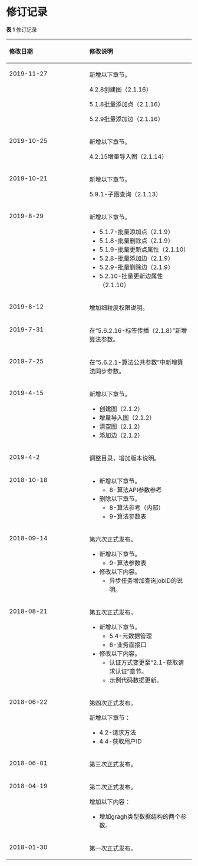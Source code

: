 # 修订记录<a name="ges_03_0041"></a>

**表 1**  修订记录

<a name="table8433118346"></a>
<table><thead align="left"><tr id="row5580473118346"><th class="cellrowborder" valign="top" width="43.19%" id="mcps1.2.3.1.1"><p id="p41752897183423"><a name="p41752897183423"></a><a name="p41752897183423"></a>修改日期</p>
</th>
<th class="cellrowborder" valign="top" width="56.81%" id="mcps1.2.3.1.2"><p id="p26541482183423"><a name="p26541482183423"></a><a name="p26541482183423"></a>修改说明</p>
</th>
</tr>
</thead>
<tbody><tr id="row439134312106"><td class="cellrowborder" valign="top" width="43.19%" headers="mcps1.2.3.1.1 "><p id="p133911343201017"><a name="p133911343201017"></a><a name="p133911343201017"></a>2019-11-27</p>
</td>
<td class="cellrowborder" valign="top" width="56.81%" headers="mcps1.2.3.1.2 "><p id="p105701717191113"><a name="p105701717191113"></a><a name="p105701717191113"></a>新增以下章节。</p>
<p id="p588314991310"><a name="p588314991310"></a><a name="p588314991310"></a>4.2.8创建图（2.1.16）</p>
<p id="p1764725114123"><a name="p1764725114123"></a><a name="p1764725114123"></a>5.1.8批量添加点（2.1.16）</p>
<p id="p6933135171220"><a name="p6933135171220"></a><a name="p6933135171220"></a>5.2.9批量添加边（2.1.16）</p>
</td>
</tr>
<tr id="row530813425712"><td class="cellrowborder" valign="top" width="43.19%" headers="mcps1.2.3.1.1 "><p id="p1630920427714"><a name="p1630920427714"></a><a name="p1630920427714"></a>2019-10-25</p>
</td>
<td class="cellrowborder" valign="top" width="56.81%" headers="mcps1.2.3.1.2 "><p id="p143098421171"><a name="p143098421171"></a><a name="p143098421171"></a>新增以下章节。</p>
<p id="p79461861298"><a name="p79461861298"></a><a name="p79461861298"></a>4.2.15增量导入图（2.1.14）</p>
</td>
</tr>
<tr id="row290855313314"><td class="cellrowborder" valign="top" width="43.19%" headers="mcps1.2.3.1.1 "><p id="p2909125312313"><a name="p2909125312313"></a><a name="p2909125312313"></a>2019-10-21</p>
</td>
<td class="cellrowborder" valign="top" width="56.81%" headers="mcps1.2.3.1.2 "><p id="p19909185317314"><a name="p19909185317314"></a><a name="p19909185317314"></a>新增以下章节。</p>
<p id="p759051613210"><a name="p759051613210"></a><a name="p759051613210"></a>5.9.1-子图查询（2.1.13）</p>
</td>
</tr>
<tr id="row1321804215530"><td class="cellrowborder" valign="top" width="43.19%" headers="mcps1.2.3.1.1 "><p id="p521964245315"><a name="p521964245315"></a><a name="p521964245315"></a>2019-8-29</p>
</td>
<td class="cellrowborder" valign="top" width="56.81%" headers="mcps1.2.3.1.2 "><p id="p2219184216536"><a name="p2219184216536"></a><a name="p2219184216536"></a>新增以下章节。</p>
<a name="ul116581511175411"></a><a name="ul116581511175411"></a><ul id="ul116581511175411"><li>5.1.7-批量添加点（2.1.9）</li><li>5.1.8-批量删除点（2.1.9）</li><li>5.1.9-批量更新点属性（2.1.10）</li><li>5.2.8-批量添加边（2.1.9）</li><li>5.2.9-批量删除边（2.1.9）</li><li>5.2.10-批量更新边属性（2.1.10）</li></ul>
</td>
</tr>
<tr id="row19411141612579"><td class="cellrowborder" valign="top" width="43.19%" headers="mcps1.2.3.1.1 "><p id="p1441281611574"><a name="p1441281611574"></a><a name="p1441281611574"></a>2019-8-12</p>
</td>
<td class="cellrowborder" valign="top" width="56.81%" headers="mcps1.2.3.1.2 "><p id="p6412171615572"><a name="p6412171615572"></a><a name="p6412171615572"></a>增加细粒度权限说明。</p>
</td>
</tr>
<tr id="row0825102031317"><td class="cellrowborder" valign="top" width="43.19%" headers="mcps1.2.3.1.1 "><p id="p482732010132"><a name="p482732010132"></a><a name="p482732010132"></a>2019-7-31</p>
</td>
<td class="cellrowborder" valign="top" width="56.81%" headers="mcps1.2.3.1.2 "><p id="p8827142017134"><a name="p8827142017134"></a><a name="p8827142017134"></a>在“5.6.2.16-标签传播（2.1.8）”新增算法参数。</p>
</td>
</tr>
<tr id="row7938103517295"><td class="cellrowborder" valign="top" width="43.19%" headers="mcps1.2.3.1.1 "><p id="p179391535152919"><a name="p179391535152919"></a><a name="p179391535152919"></a>2019-7-25</p>
</td>
<td class="cellrowborder" valign="top" width="56.81%" headers="mcps1.2.3.1.2 "><p id="p093943502915"><a name="p093943502915"></a><a name="p093943502915"></a>在“5.6.2.1-算法公共参数”中新增算法同步参数。</p>
</td>
</tr>
<tr id="row17199217145812"><td class="cellrowborder" valign="top" width="43.19%" headers="mcps1.2.3.1.1 "><p id="p1200171785816"><a name="p1200171785816"></a><a name="p1200171785816"></a>2019-4-15</p>
</td>
<td class="cellrowborder" valign="top" width="56.81%" headers="mcps1.2.3.1.2 "><p id="p4200917125818"><a name="p4200917125818"></a><a name="p4200917125818"></a>新增以下章节。</p>
<a name="ul42431951145814"></a><a name="ul42431951145814"></a><ul id="ul42431951145814"><li>创建图（2.1.2）</li><li>增量导入图（2.1.2）</li><li>清空图（2.1.2）</li><li>添加边（2.1.2）</li></ul>
</td>
</tr>
<tr id="row18945165718565"><td class="cellrowborder" valign="top" width="43.19%" headers="mcps1.2.3.1.1 "><p id="p4946957145613"><a name="p4946957145613"></a><a name="p4946957145613"></a>2019-4-2</p>
</td>
<td class="cellrowborder" valign="top" width="56.81%" headers="mcps1.2.3.1.2 "><p id="p1358414404019"><a name="p1358414404019"></a><a name="p1358414404019"></a>调整目录，增加版本说明。</p>
</td>
</tr>
<tr id="row26601910256"><td class="cellrowborder" valign="top" width="43.19%" headers="mcps1.2.3.1.1 "><p id="p1966099122517"><a name="p1966099122517"></a><a name="p1966099122517"></a>2018-10-18</p>
</td>
<td class="cellrowborder" valign="top" width="56.81%" headers="mcps1.2.3.1.2 "><a name="ul7100236142516"></a><a name="ul7100236142516"></a><ul id="ul7100236142516"><li>新增以下章节。<a name="ul17100183617252"></a><a name="ul17100183617252"></a><ul id="ul17100183617252"><li>8-算法API参数参考</li></ul>
</li><li>删除以下章节。<a name="ul88943715816"></a><a name="ul88943715816"></a><ul id="ul88943715816"><li>8-算法参考（内部）</li><li>9-算法参数表</li></ul>
</li></ul>
</td>
</tr>
<tr id="row1344835235714"><td class="cellrowborder" valign="top" width="43.19%" headers="mcps1.2.3.1.1 "><p id="p15449185245711"><a name="p15449185245711"></a><a name="p15449185245711"></a>2018-09-14</p>
</td>
<td class="cellrowborder" valign="top" width="56.81%" headers="mcps1.2.3.1.2 "><p id="p94491352175712"><a name="p94491352175712"></a><a name="p94491352175712"></a>第六次正式发布。</p>
<a name="ul7749142312589"></a><a name="ul7749142312589"></a><ul id="ul7749142312589"><li>新增以下章节。<a name="ul1421612912586"></a><a name="ul1421612912586"></a><ul id="ul1421612912586"><li>9-算法参数表</li></ul>
</li><li>修改以下内容。<a name="ul15341110145914"></a><a name="ul15341110145914"></a><ul id="ul15341110145914"><li>异步任务增加查询jobID的说明。</li></ul>
</li></ul>
</td>
</tr>
<tr id="row22877369193816"><td class="cellrowborder" valign="top" width="43.19%" headers="mcps1.2.3.1.1 "><p id="p41127573193816"><a name="p41127573193816"></a><a name="p41127573193816"></a>2018-08-21</p>
</td>
<td class="cellrowborder" valign="top" width="56.81%" headers="mcps1.2.3.1.2 "><p id="p42999142193816"><a name="p42999142193816"></a><a name="p42999142193816"></a>第五次正式发布。</p>
<a name="ul2002518320143"></a><a name="ul2002518320143"></a><ul id="ul2002518320143"><li>新增以下章节。<a name="ul36794282201535"></a><a name="ul36794282201535"></a><ul id="ul36794282201535"><li>5.4-元数据管理</li><li>6-业务面接口</li></ul>
</li><li>修改以下内容。<a name="ul6029340201819"></a><a name="ul6029340201819"></a><ul id="ul6029340201819"><li>认证方式变更至“2.1-获取请求认证”章节。</li><li>示例代码数据更新。</li></ul>
</li></ul>
</td>
</tr>
<tr id="row2966773117632"><td class="cellrowborder" valign="top" width="43.19%" headers="mcps1.2.3.1.1 "><p id="p6568299317632"><a name="p6568299317632"></a><a name="p6568299317632"></a>2018-06-22</p>
</td>
<td class="cellrowborder" valign="top" width="56.81%" headers="mcps1.2.3.1.2 "><p id="p1872220517632"><a name="p1872220517632"></a><a name="p1872220517632"></a>第四次正式发布。</p>
<p id="p15811397171457"><a name="p15811397171457"></a><a name="p15811397171457"></a>新增以下章节：</p>
<a name="ul6137579715149"></a><a name="ul6137579715149"></a><ul id="ul6137579715149"><li>4.2-请求方法</li><li>4.4-获取用户ID</li></ul>
</td>
</tr>
<tr id="row48952678191242"><td class="cellrowborder" valign="top" width="43.19%" headers="mcps1.2.3.1.1 "><p id="p5743962191242"><a name="p5743962191242"></a><a name="p5743962191242"></a>2018-06-01</p>
</td>
<td class="cellrowborder" valign="top" width="56.81%" headers="mcps1.2.3.1.2 "><p id="p62607771191242"><a name="p62607771191242"></a><a name="p62607771191242"></a>第三次正式发布。</p>
</td>
</tr>
<tr id="row53244219183728"><td class="cellrowborder" valign="top" width="43.19%" headers="mcps1.2.3.1.1 "><p id="p17814515183728"><a name="p17814515183728"></a><a name="p17814515183728"></a>2018-04-19</p>
</td>
<td class="cellrowborder" valign="top" width="56.81%" headers="mcps1.2.3.1.2 "><p id="p33689595183728"><a name="p33689595183728"></a><a name="p33689595183728"></a>第二次正式发布。</p>
<p id="p4615936184232"><a name="p4615936184232"></a><a name="p4615936184232"></a>增加以下内容：</p>
<a name="ul60465830185030"></a><a name="ul60465830185030"></a><ul id="ul60465830185030"><li>增加gragh类型数据结构的两个参数。</li></ul>
</td>
</tr>
<tr id="row3910020418346"><td class="cellrowborder" valign="top" width="43.19%" headers="mcps1.2.3.1.1 "><p id="p58273274183423"><a name="p58273274183423"></a><a name="p58273274183423"></a>2018-01-30</p>
</td>
<td class="cellrowborder" valign="top" width="56.81%" headers="mcps1.2.3.1.2 "><p id="p22514736183423"><a name="p22514736183423"></a><a name="p22514736183423"></a>第一次正式发布。</p>
</td>
</tr>
</tbody>
</table>

